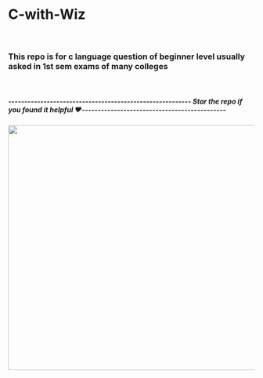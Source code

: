# C-with-Wiz
<br>

### This repo is for c language question of beginner level usually asked in 1st sem exams of many colleges
<br>

##### --------------------------------------------------------- Star the repo if you found it helpful ❤️---------------------------------------------
<img src="https://wallpapercave.com/wp/wp3295254.jpg" width="1000px" height="500px" ></img>


